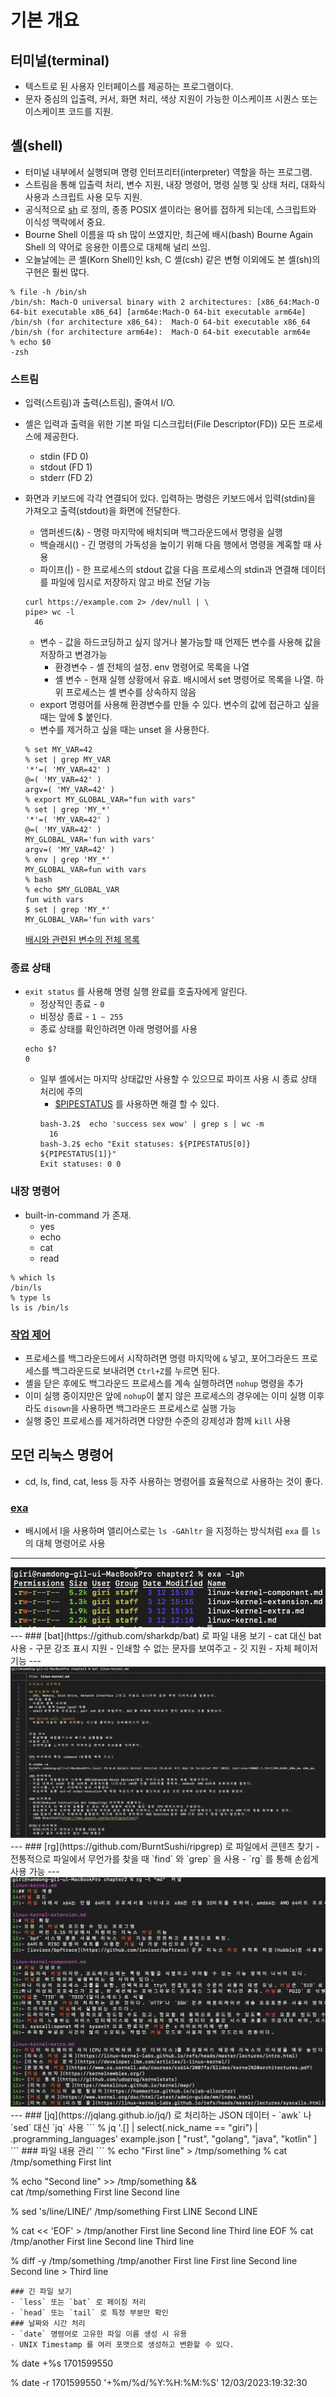 # 기본 개요

## 터미널(terminal)
- 텍스트로 된 사용자 인터페이스를 제공하는 프로그램이다.
- 문자 중심의 입출력, 커서, 화면 처리, 색상 지원이 가능한 이스케이프 시퀀스 또는 이스케이프 코드를 지원.
## 셸(shell)
- 터미널 내부에서 실행되며 명령 인터프리터(interpreter) 역할을 하는 프로그램.
- 스트림을 통해 입출력 처리, 변수 지원, 내장 명령어, 명령 실행 및 상태 처리, 대화식 사용과 스크립트 사용 모두 지원.
- 공식적으로 [sh](https://www.man7.org/linux/man-pages/man1/sh.1p.html) 로 정의, 종종 POSIX 셸이라는 용어를 접하게 되는데, 스크립트와 이식성 맥락에서 중요.
- Bourne Shell 이름을 따 sh 많이 쓰였지만, 최근에 배시(bash) Bourne Again Shell 의 약어로 응용한 이름으로 대체해 널리 쓰임.
- 오늘날에는 콘 셸(Korn Shell)인 ksh, C 셸(csh) 같은 변형 이외에도 본 셸(sh)의 구현은 훨씬 많다.

```
% file -h /bin/sh
/bin/sh: Mach-O universal binary with 2 architectures: [x86_64:Mach-O 64-bit executable x86_64] [arm64e:Mach-O 64-bit executable arm64e]
/bin/sh (for architecture x86_64):	Mach-O 64-bit executable x86_64
/bin/sh (for architecture arm64e):	Mach-O 64-bit executable arm64e
% echo $0
-zsh
```

### 스트림
- 입력(스트림)과 출력(스트림), 줄여서 I/O.
- 셸은 입력과 출력을 위한 기본 파일 디스크립터(File Descriptor(FD)) 모든 프로세스에 제공한다.
    - stdin (FD 0)
    - stdout (FD 1)
    - stderr (FD 2)
- 화면과 키보드에 각각 연결되어 있다. 입력하는 명령은 키보드에서 입력(stdin)을 가져오고 출력(stdout)을 화면에 전달한다.

    - 앰퍼센드(&) - 명령 마지막에 배치되며 백그라운드에서 명령을 실행
    - 백슬래시(\) - 긴 명령의 가독성을 높이기 위해 다음 행에서 명령을 계혹할 때 사용
    - 파이프(|) - 한 프로세스의 stdout 값을 다음 프로세스의 stdin과 연결해 데이터를 파일에 임시로 저장하지 않고 바로 전달 가능
    ```
    curl https://example.com 2> /dev/null | \
    pipe> wc -l
      46
    ```
    - 변수 - 값을 하드코딩하고 싶지 않거나 불가능할 때 언제든 변수를 사용해 값을 저장하고 변경가능
      - 환경변수 - 셸 전체의 설정. env 명령어로 목록을 나열
      - 셸 변수 - 현재 실행 상황에서 유효. 배시에서 set 명령어로 목록을 나열. 하위 프로세스는 셸 변수를 상속하지 않음
    - export 명령어를 사용해 환경변수를 만들 수 있다. 변수의 값에 접근하고 싶을 때는 앞에 $ 붙인다.
    - 변수를 제거하고 싶을 때는 unset 을 사용한다.
    ```
    % set MY_VAR=42
    % set | grep MY_VAR
    '*'=( 'MY_VAR=42' )
    @=( 'MY_VAR=42' )
    argv=( 'MY_VAR=42' )
    % export MY_GLOBAL_VAR="fun with vars"
    % set | grep 'MY_*'
    '*'=( 'MY_VAR=42' )
    @=( 'MY_VAR=42' )
    MY_GLOBAL_VAR='fun with vars'
    argv=( 'MY_VAR=42' )
    % env | grep 'MY_*'
    MY_GLOBAL_VAR=fun with vars
    % bash
    % echo $MY_GLOBAL_VAR
    fun with vars
    $ set | grep 'MY_*'
    MY_GLOBAL_VAR='fun with vars'
    ```
    [배시와 관련된 변수의 전체 목록](https://www.gnu.org/software/bash/manual/html_node/Bash-Variables.html)
### 종료 상태
- `exit status` 를 사용해 명령 실행 완료를 호출자에게 알린다.
  - 정상적인 종료 - `0`
  - 비정상 종료 - `1 ~ 255`
  - 종료 상태를 확인하려면 아래 명령어를 사용
  ```
  echo $?
  0
  ```
  - 일부 셸에서는 마지막 상태값만 사용할 수 있으므로 파이프 사용 시 종료 상태 처리에 주의
    - [$PIPESTATUS](https://www.shellscript.sh/examples/pipestatus/) 를 사용하면 해결 할 수 있다.
    ```
    bash-3.2$  echo 'success sex wow' | grep s | wc -m
      16
    bash-3.2$ echo "Exit statuses: ${PIPESTATUS[0]} ${PIPESTATUS[1]}"
    Exit statuses: 0 0
    ```
### 내장 명령어
- built-in-command 가 존재.
  - yes
  - echo
  - cat
  - read
```
% which ls
/bin/ls
% type ls
ls is /bin/ls
```
### [작업 제어](https://www.digitalocean.com/community/tutorials/how-to-use-bash-s-job-control-to-manage-foreground-and-background-processes)
- 프로세스를 백그라운드에서 시작하려면 명령 마지막에 `&` 넣고, 포어그라운드 프로세스를 백그라운드로 보내려면 `Ctrl+Z`를 누르면 된다.
- 셸을 닫은 후에도 백그라운드 프로세스를 계속 실행하려면 `nohup` 명령을 추가
- 이미 실행 중이지만은 앞에 `nohup`이 붙지 않은 프로세스의 경우에는 이미 실행 이후라도 `disown`을 사용하면 백그라운드 프로세스로 실행 가능
- 실행 중인 프로세스를 제거하려면 다양한 수준의 강제성과 함께 `kill` 사용

## 모던 리눅스 명령어
- cd, ls, find, cat, less 등 자주 사용하는 명령어를 효율적으로 사용하는 것이 좋다.
### [exa](https://the.exa.website/) 
- 배시에서 l을 사용하며 앨리어스로는 `ls -GAhltr` 을 지정하는 방식처럼 `exa` 를 `ls`의 대체 명령어로 사용
---
<img src="./exa-example.png">
---
### [bat](https://github.com/sharkdp/bat) 로 파일 내용 보기
- cat 대신 bat 사용
  - 구문 강조 표시 지원
  - 인쇄할 수 없는 문자를 보여주고
  - 깃 지원
  - 자체 페이저 기능
---
<img src="./bat-example.png">
---
### [rg](https://github.com/BurntSushi/ripgrep) 로 파일에서 콘텐츠 찾기
- 전통적으로 파일에서 무언가를 찾을 때 `find` 와 `grep` 을 사용
- `rg` 를 통해 손쉽게 사용 가능
---
<img src="./rg-example.png">
---
### [jq](https://jqlang.github.io/jq/) 로 처리하는 JSON 데이터
- `awk` 나 `sed` 대신 `jq` 사용
```
% jq '.[] | select(.nick_name == "giri") | .programming_languages' example.json
[
  "rust",
  "golang",
  "java",
  "kotlin"
]
```
### 파일 내용 관리
```
% echo "First line" > /tmp/something
% cat  /tmp/something
First lint

% echo "Second line" >> /tmp/something && \
  cat /tmp/something
First line
Second line

% sed 's/line/LINE/' /tmp/something
First LINE
Second LINE

% cat << 'EOF' > /tmp/another
First line
Second line
Third line
EOF
% cat /tmp/another 
First line
Second line
Third line

% diff -y /tmp/something /tmp/another 
First line								First line
Second line								Second line
								>       Third line
```
### 긴 파일 보기
- `less` 또는 `bat` 로 페이징 처리
- `head` 또는 `tail` 로 특정 부분만 확인
### 날짜와 시간 처리
- `date` 명령어로 고유한 파일 이름 생성 시 유용
- UNIX Timestamp 를 여러 포맷으로 생성하고 변환할 수 있다.
```
% date +%s
1701599550

% date -r 1701599550 '+%m/%d/%Y:%H:%M:%S' 
12/03/2023:19:32:30
```